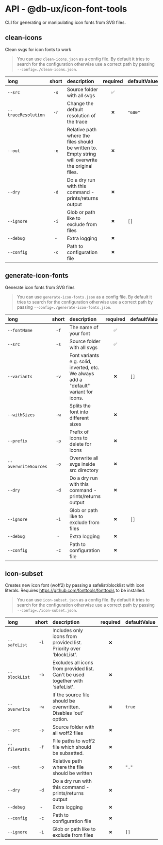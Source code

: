 # API - @db-ux/icon-font-tools

CLI for generating or manipulating icon fonts from SVG files.

## clean-icons

Clean svgs for icon fonts to work

> You can use `clean-icons.json` as a config file.
> By default it tries to search for the configuration otherwise use a correct path by passing `--config=./clean-icons.json`.

| long                | short | description                                                                                         | required | defaultValue |
| :------------------ | :---: | :-------------------------------------------------------------------------------------------------- | :------: | :----------- |
| `--src`             | `-s`  | Source folder with all svgs                                                                         |   `✅`   |              |
| `--traceResolution` | `-r`  | Change the default resolution of the trace                                                          |   `❌`   | `"600"`      |
| `--out`             | `-o`  | Relative path where the files should be written to. Empty string will overwrite the original files. |   `❌`   |              |
| `--dry`             | `-d`  | Do a dry run with this command - prints/returns output                                              |   `❌`   |              |
| `--ignore`          | `-i`  | Glob or path like to exclude from files                                                             |   `❌`   | `[]`         |
| `--debug`           |   -   | Extra logging                                                                                       |   `❌`   |              |
| `--config`          | `-c`  | Path to configuration file                                                                          |   `❌`   |              |

## generate-icon-fonts

Generate icon fonts from SVG files

> You can use `generate-icon-fonts.json` as a config file.
> By default it tries to search for the configuration otherwise use a correct path by passing `--config=./generate-icon-fonts.json`.

| long                 | short | description                                                                           | required | defaultValue |
| :------------------- | :---: | :------------------------------------------------------------------------------------ | :------: | :----------- |
| `--fontName`         | `-f`  | The name of your font                                                                 |   `✅`   |              |
| `--src`              | `-s`  | Source folder with all svgs                                                           |   `✅`   |              |
| `--variants`         | `-v`  | Font variants e.g. solid, inverted, etc. We always add a "default" variant for icons. |   `❌`   | `[]`         |
| `--withSizes`        | `-w`  | Splits the font into different sizes                                                  |   `❌`   |              |
| `--prefix`           | `-p`  | Prefix of icons to delete for icons                                                   |   `❌`   |              |
| `--overwriteSources` | `-o`  | Overwrite all svgs inside src directory                                               |   `❌`   |              |
| `--dry`              | `-d`  | Do a dry run with this command - prints/returns output                                |   `❌`   |              |
| `--ignore`           | `-i`  | Glob or path like to exclude from files                                               |   `❌`   | `[]`         |
| `--debug`            |   -   | Extra logging                                                                         |   `❌`   |              |
| `--config`           | `-c`  | Path to configuration file                                                            |   `❌`   |              |

## icon-subset

Creates new icon font (woff2) by passing a safelist/blocklist with icon literals. Requires https://github.com/fonttools/fonttools to be installed.

> You can use `icon-subset.json` as a config file.
> By default it tries to search for the configuration otherwise use a correct path by passing `--config=./icon-subset.json`.

| long          | short | description                                                                    | required | defaultValue |
| :------------ | :---: | :----------------------------------------------------------------------------- | :------: | :----------- |
| `--safeList`  | `-l`  | Includes only icons from provided list. Priority over 'blockList'.             |   `❌`   |              |
| `--blockList` | `-b`  | Excludes all icons from provided list. Can't be used together with 'safeList'. |   `❌`   |              |
| `--overwrite` | `-w`  | If the source file should be overwritten. Disables 'out' option.               |   `❌`   | `true`       |
| `--src`       | `-s`  | Source folder with all woff2 files                                             |   `❌`   |              |
| `--filePaths` | `-f`  | File paths to woff2 file which should be subsetted.                            |   `❌`   |              |
| `--out`       | `-o`  | Relative path where the file should be written                                 |   `❌`   | `"."`        |
| `--dry`       | `-d`  | Do a dry run with this command - prints/returns output                         |   `❌`   |              |
| `--debug`     |   -   | Extra logging                                                                  |   `❌`   |              |
| `--config`    | `-c`  | Path to configuration file                                                     |   `❌`   |              |
| `--ignore`    | `-i`  | Glob or path like to exclude from files                                        |   `❌`   | `[]`         |
